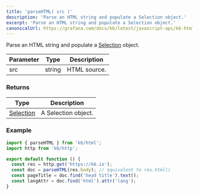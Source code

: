 ```yaml
---
title: 'parseHTML( src )'
description: 'Parse an HTML string and populate a Selection object.'
excerpt: 'Parse an HTML string and populate a Selection object.'
canonicalUrl: https://grafana.com/docs/k6/latest/javascript-api/k6-html/parsehtml/
---
```


Parse an HTML string and populate a [Selection](/javascript-api/k6-html/selection) object.

| Parameter | Type   | Description  |
| --------- | ------ | ------------ |
| src       | string | HTML source. |

### Returns

| Type                                           | Description         |
| ---------------------------------------------- | ------------------- |
| [Selection](/javascript-api/k6-html/selection) | A Selection object. |

### Example

<CodeGroup labels={[]}>

```javascript
import { parseHTML } from 'k6/html';
import http from 'k6/http';

export default function () {
  const res = http.get('https://k6.io');
  const doc = parseHTML(res.body); // equivalent to res.html()
  const pageTitle = doc.find('head title').text();
  const langAttr = doc.find('html').attr('lang');
}
```

</CodeGroup>
